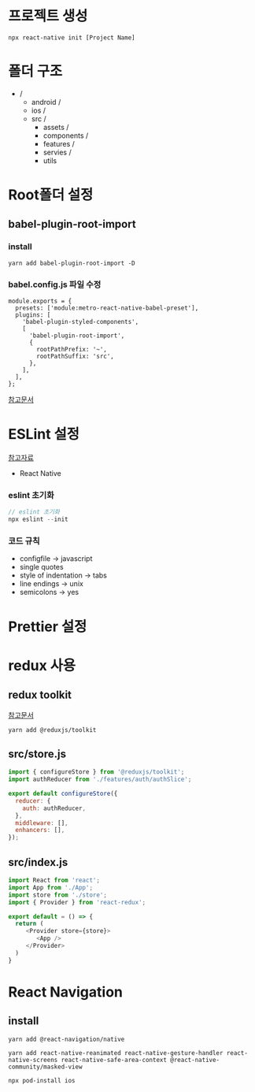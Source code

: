 # 프로젝트 생성

```
npx react-native init [Project Name]
```

# 폴더 구조

- /
  - android /
  - ios /
  - src /
    - assets /
    - components /
    - features /
    - servies /
    - utils

# Root폴더 설정

## babel-plugin-root-import

### install

```
yarn add babel-plugin-root-import -D
```

### babel.config.js 파일 수정

```
module.exports = {
  presets: ['module:metro-react-native-babel-preset'],
  plugins: [
    'babel-plugin-styled-components',
    [
      'babel-plugin-root-import',
      {
        rootPathPrefix: '~',
        rootPathSuffix: 'src',
      },
    ],
  ],
};
```

[참고문서](https://dev-yakuza.github.io/ko/react-native/root-import/)

# ESLint 설정

[참고자료](https://dev-yakuza.github.io/ko/react-native/eslint-prettier-husky-lint-staged/)

- React Native

### eslint 초기화

```js
// eslint 초기화
npx eslint --init
```

### 코드 규칙

- configfile -> javascript
- single quotes
- style of indentation -> tabs
- line endings -> unix
- semicolons -> yes

# Prettier 설정

# redux 사용

## redux toolkit

[참고문서](https://redux-toolkit.js.org/introduction/quick-start)

```
yarn add @reduxjs/toolkit
```

## src/store.js

```js
import { configureStore } from '@reduxjs/toolkit';
import authReducer from './features/auth/authSlice';

export default configureStore({
  reducer: {
    auth: authReducer,
  },
  middleware: [],
  enhancers: [],
});
```

## src/index.js

```js
import React from 'react';
import App from './App';
import store from './store';
import { Provider } from 'react-redux';

export default = () => {
  return (
     <Provider store={store}>
        <App />
     </Provider>
  )
}
```

# React Navigation

## install

```
yarn add @react-navigation/native
```

```
yarn add react-native-reanimated react-native-gesture-handler react-native-screens react-native-safe-area-context @react-native-community/masked-view
```

```
npx pod-install ios
```

